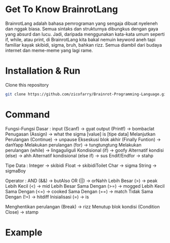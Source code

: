 # Get To Know BrainrotLang
BrainrotLang adalah bahasa pemrograman yang sengaja dibuat nyeleneh dan nggak biasa. Semua sintaks dan strukturnya dibungkus dengan gaya yang absurd dan lucu. Jadi, daripada menggunakan kata-kata umum seperti if, while, atau print, di BrainrotLang kita bakal nemuin keyword aneh tapi familiar kayak skibidi, sigma, bruh, bahkan rizz. Semua diambil dari budaya internet dan meme-meme yang lagi rame.

# Installation & Run
Clone this repository
```bash
git clone https://github.com/zicofarry/Brainrot-Programming-Language.git
```

# Command
Fungsi-Fungsi Dasar :
input (Scanf) ->  gyat 
output (Printf)  ->  bombaclat
Penugasan (Assign)  ->  what the sigma [value] is [tipe data]
Melanjutkan Perulangan (Continue)  ->  unpause 
Ekseskusi blok akhir (Finally Funtion)  ->  danYapp
Melakukan perulangan (for)  ->  tungtungtung
Melakukan perulangan (while)  ->  lingaguliguli
Kondisional (if)  ->  goofy
Alternatif kondisi (else)  ->  ahh
Alternatif kondisional (else if)  ->  sus
Endif/Endfor  ->  stahp

Tipe Data :
Integer  ->  skibidi
Float  ->  skibidiToilet
Char  ->  sigma
String  ->  sigmaBoy

Operator :
AND (&&)  ->  butAlso
OR (||)  ->  orNahh
Lebih Besar (>)  ->  peak
Lebih Kecil (<)  ->  mid
Lebih Besar Sama Dengan (>=)  ->  mogged
Lebih Kecil Sama Dengan (<=)  ->  cooked
Sama Dengan (==)  ->  match
Tidak Sama Dengan (!=)  -> hitdiff
Inisialisasi (=)  ->  is

Menghentikan perulangan (Break)  ->  rizz
Menutup blok kondisi (Condition Close)  ->  stamp

# Example

